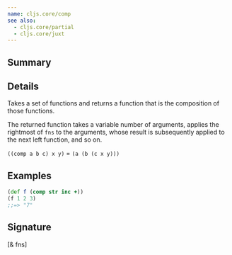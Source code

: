 ```yaml
---
name: cljs.core/comp
see also:
  - cljs.core/partial
  - cljs.core/juxt
---
```


## Summary

## Details

Takes a set of functions and returns a function that is the composition
of those functions.

The returned function takes a variable number of arguments, applies the
rightmost of `fns` to the arguments, whose result is subsequently applied to
the next left function, and so on.

`((comp a b c) x y)` = `(a (b (c x y)))`

## Examples

```clj
(def f (comp str inc +))
(f 1 2 3)
;;=> "7"
```

## Signature
[& fns]
